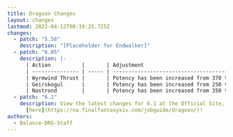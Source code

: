 ```yaml
---
title: Dragoon Changes
layout: changes
lastmod: 2022-04-12T00:19:25.725Z
changes:
  - patch: "5.58"
    description: "[Placeholder for Endwalker]"
  - patch: "6.05"
    description: |-
      | Action          |       | Adjustment                                  |
      | --------------- | ----- | ------------------------------------------- |
      | Wyrmwind Thrust |       | Potency has been increased from 370 to 420. |
      | Geirskogul      |       | Potency has been increased from 250 to 260. |
      | Nastrond        |       | Potency has been increased from 350 to 360. |
  - patch: "6.1"
    description: View the latest changes for 6.1 at the Official Site, located
      [here](https://na.finalfantasyxiv.com/jobguide/dragoon/)!
authors:
  - Balance-DRG-Staff
---
```

